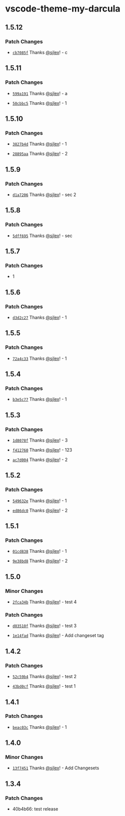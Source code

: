 # vscode-theme-my-darcula

## 1.5.12

### Patch Changes

- [`cb7085f`](https://github.com/sjlex/vscode-theme-my-darcula/commit/cb7085f7db1339f3139d17b07f69bc41d292ca13) Thanks [@sjlex](https://github.com/sjlex)! - c

## 1.5.11

### Patch Changes

- [`599a191`](https://github.com/sjlex/vscode-theme-my-darcula/commit/599a1916ea0f97114649e84987a3dc8cc3f54529) Thanks [@sjlex](https://github.com/sjlex)! - a

- [`50cbbc5`](https://github.com/sjlex/vscode-theme-my-darcula/commit/50cbbc51ffaf8dfa93f05ebdbf55bcd81eb5cb0a) Thanks [@sjlex](https://github.com/sjlex)! - 1

## 1.5.10

### Patch Changes

- [`3827b4d`](https://github.com/sjlex/vscode-theme-my-darcula/commit/3827b4d902e29d520802b3a1a387993096fde3e7) Thanks [@sjlex](https://github.com/sjlex)! - 1

- [`28895aa`](https://github.com/sjlex/vscode-theme-my-darcula/commit/28895aabe0f4fb1a253a960dcf484a69dbacac4f) Thanks [@sjlex](https://github.com/sjlex)! - 2

## 1.5.9

### Patch Changes

- [`d1a7206`](https://github.com/sjlex/vscode-theme-my-darcula/commit/d1a7206e05a747c81e0626b8f99db2e0e8d0f7ab) Thanks [@sjlex](https://github.com/sjlex)! - sec 2

## 1.5.8

### Patch Changes

- [`5dff695`](https://github.com/sjlex/vscode-theme-my-darcula/commit/5dff6959f17837f3c5667a074a268f4bc93074c9) Thanks [@sjlex](https://github.com/sjlex)! - sec

## 1.5.7

### Patch Changes

- 1

## 1.5.6

### Patch Changes

- [`d3d2c27`](https://github.com/sjlex/vscode-theme-my-darcula/commit/d3d2c2799059b399f4f40d768a88e7f5f31cc3b7) Thanks [@sjlex](https://github.com/sjlex)! - 1

## 1.5.5

### Patch Changes

- [`72a4c33`](https://github.com/sjlex/vscode-theme-my-darcula/commit/72a4c330ee1d03d9f21423da8d96d113b099c505) Thanks [@sjlex](https://github.com/sjlex)! - 1

## 1.5.4

### Patch Changes

- [`b3e5c77`](https://github.com/sjlex/vscode-theme-my-darcula/commit/b3e5c774c404f4d1993b182bdd0318aa8518675b) Thanks [@sjlex](https://github.com/sjlex)! - 1

## 1.5.3

### Patch Changes

- [`1d8078f`](https://github.com/sjlex/vscode-theme-my-darcula/commit/1d8078ff65384bcd94ec73624c3d68ae8120dff3) Thanks [@sjlex](https://github.com/sjlex)! - 3

- [`f412760`](https://github.com/sjlex/vscode-theme-my-darcula/commit/f4127608c7cd1ec99077737d1b8d93af244a2bf5) Thanks [@sjlex](https://github.com/sjlex)! - 123

- [`ac7d004`](https://github.com/sjlex/vscode-theme-my-darcula/commit/ac7d0043911f408b5966f73f903ab9aebbd2f107) Thanks [@sjlex](https://github.com/sjlex)! - 2

## 1.5.2

### Patch Changes

- [`549632e`](https://github.com/sjlex/vscode-theme-my-darcula/commit/549632ea457f505ac56d678925af119bc614ebd8) Thanks [@sjlex](https://github.com/sjlex)! - 1

- [`ed86dc0`](https://github.com/sjlex/vscode-theme-my-darcula/commit/ed86dc03a153a326267f2153fd9e6b393ebec56c) Thanks [@sjlex](https://github.com/sjlex)! - 2

## 1.5.1

### Patch Changes

- [`01cd838`](https://github.com/sjlex/vscode-theme-my-darcula/commit/01cd8384e7da51b2c445c6b905ccfcd47a902eaf) Thanks [@sjlex](https://github.com/sjlex)! - 1

- [`9e38bd8`](https://github.com/sjlex/vscode-theme-my-darcula/commit/9e38bd8d66e042c964e82cc405636036f6093ff1) Thanks [@sjlex](https://github.com/sjlex)! - 2

## 1.5.0

### Minor Changes

- [`2fca34b`](https://github.com/sjlex/vscode-theme-my-darcula/commit/2fca34bb278c5df4505aa9441d7fa2cac8b69fb0) Thanks [@sjlex](https://github.com/sjlex)! - test 4

### Patch Changes

- [`d03510f`](https://github.com/sjlex/vscode-theme-my-darcula/commit/d03510fe3bfde29addc3902f54501ba409b7e428) Thanks [@sjlex](https://github.com/sjlex)! - test 3

- [`1e14fad`](https://github.com/sjlex/vscode-theme-my-darcula/commit/1e14fad96973b9e44e5be36f5efd6611beb65a8d) Thanks [@sjlex](https://github.com/sjlex)! - Add changeset tag

## 1.4.2

### Patch Changes

- [`52c59b4`](https://github.com/sjlex/vscode-theme-my-darcula/commit/52c59b416824609c4243563eb030b481054a5644) Thanks [@sjlex](https://github.com/sjlex)! - test 2

- [`43bd0cf`](https://github.com/sjlex/vscode-theme-my-darcula/commit/43bd0cfb237e684ebe80de38a02c72e202499857) Thanks [@sjlex](https://github.com/sjlex)! - test 1

## 1.4.1

### Patch Changes

- [`beac03c`](https://github.com/sjlex/vscode-theme-my-darcula/commit/beac03cb042d611eaf5b2e6f668762c8a799f956) Thanks [@sjlex](https://github.com/sjlex)! - 1

## 1.4.0

### Minor Changes

- [`13f7451`](https://github.com/sjlex/vscode-theme-my-darcula/commit/13f74519bf401ab16a903e325a3b9d218c784c42) Thanks [@sjlex](https://github.com/sjlex)! - Add Changesets

## 1.3.4

### Patch Changes

- 40b4b66: test release
